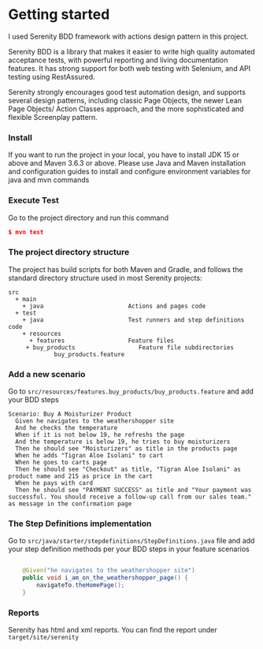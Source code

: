# Getting started
I used Serenity BDD framework with actions design pattern in this project.

Serenity BDD is a library that makes it easier to write high quality automated acceptance tests, with powerful reporting and living documentation features. It has strong support for both web testing with Selenium, and API testing using RestAssured.

Serenity strongly encourages good test automation design, and supports several design patterns, including classic Page Objects, the newer Lean Page Objects/ Action Classes approach, and the more sophisticated and flexible Screenplay pattern.


### Install
If you want to run the project in your local, you have to install JDK 15 or above and Maven 3.6.3 or above. Please use Java and Maven installation and configuration guides to install and configure environment variables for java and mvn commands
### Execute Test
Go to the project directory and run this command
```json
$ mvn test
```
### The project directory structure
The project has build scripts for both Maven and Gradle, and follows the standard directory structure used in most Serenity projects:
```Gherkin
src
  + main
    + java                        Actions and pages code
  + test
    + java                        Test runners and step definitions code
    + resources
      + features                  Feature files
     + buy_products                  Feature file subdirectories 
             buy_products.feature
```

### Add a new scenario
Go to `src/resources/features.buy_products/buy_products.feature` and add your BDD steps
```Gherkin
Scenario: Buy A Moisturizer Product
  Given he navigates to the weathershopper site
  And he checks the temperature
  When if it is not below 19, he refreshs the page
  And the temperature is below 19, he tries to buy moisturizers
  Then he should see "Moisturizers" as title in the products page
  When he adds "Tigran Aloe Isolani" to cart
  When he goes to carts page
  Then he should see "Checkout" as title, "Tigran Aloe Isolani" as product name and 215 as price in the cart
  When he pays with card
  Then he should see "PAYMENT SUCCESS" as title and "Your payment was successful. You should receive a follow-up call from our sales team." as message in the confirmation page

```

### The Step Definitions implementation
Go to `src/java/starter/stepdefinitions/StepDefinitions.java` file and add your step definition methods per your BDD steps in your feature scenarios
```java

    @Given("he navigates to the weathershopper site")
    public void i_am_on_the_weathershopper_page() {
        navigateTo.theHomePage();
    }
```
### Reports
  Serenity has html and xml reports. You can find the report under `target/site/serenity`
  
